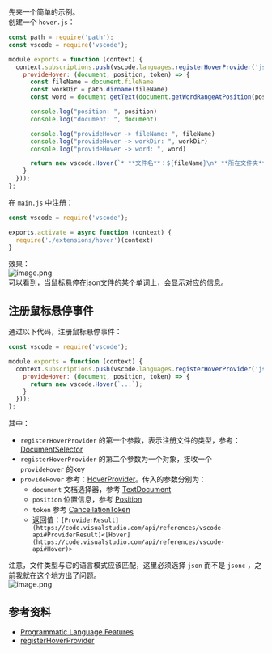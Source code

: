 先来一个简单的示例。<br />创建一个 `hover.js`：
```javascript
const path = require('path');
const vscode = require('vscode');

module.exports = function (context) {
  context.subscriptions.push(vscode.languages.registerHoverProvider('json', {
    provideHover: (document, position, token) => {
      const fileName = document.fileName
      const workDir = path.dirname(fileName)
      const word = document.getText(document.getWordRangeAtPosition(position))

      console.log("position: ", position)
      console.log("document: ", document)

      console.log("provideHover -> fileName: ", fileName)
      console.log("provideHover -> workDir: ", workDir)
      console.log("provideHover -> word: ", word)

      return new vscode.Hover(`* **文件名**：${fileName}\n* **所在文件夹**：${workDir}\n* **当前位置**：(${position.line}, ${position.character})\n* **选中的单词**：${word}`);
    }
  }));
};
```
在 `main.js` 中注册：
```javascript
const vscode = require('vscode');

exports.activate = async function (context) {
  require('./extensions/hover')(context)
}
```
效果：<br />![image.png](https://cdn.nlark.com/yuque/0/2020/png/2213540/1603185323039-1665699d-1a1c-4f3d-a000-b8eb333b07e5.png#align=left&display=inline&height=422&originHeight=422&originWidth=724&size=57904&status=done&style=none&width=724)<br />可以看到，当鼠标悬停在json文件的某个单词上，会显示对应的信息。

<a name="sEc13"></a>
## 注册鼠标悬停事件
通过以下代码，注册鼠标悬停事件：
```javascript
const vscode = require('vscode');

module.exports = function (context) {
  context.subscriptions.push(vscode.languages.registerHoverProvider('json', {
    provideHover: (document, position, token) => {
      return new vscode.Hover(`...`);
    }
  }));
};
```
其中：

- `registerHoverProvider` 的第一个参数，表示注册文件的类型，参考：[DocumentSelector](https://code.visualstudio.com/api/references/vscode-api#DocumentSelector)
- `registerHoverProvider` 的第二个参数为一个对象，接收一个 `provideHover` 的key
- `provideHover` 参考：[HoverProvider](https://code.visualstudio.com/api/references/vscode-api#HoverProvider)。传入的参数分别为：
   - `document` 文档选择器，参考 [TextDocument](https://code.visualstudio.com/api/references/vscode-api#TextDocument)
   - `position` 位置信息，参考 [Position](https://code.visualstudio.com/api/references/vscode-api#Position)
   - `token` 参考 [CancellationToken](https://code.visualstudio.com/api/references/vscode-api#CancellationToken)
   - 返回值：`[ProviderResult](https://code.visualstudio.com/api/references/vscode-api#ProviderResult)<[Hover](https://code.visualstudio.com/api/references/vscode-api#Hover)>`

注意，文件类型与它的语言模式应该匹配，这里必须选择 `json` 而不是 `jsonc` ，之前我就在这个地方出了问题。<br />![image.png](https://cdn.nlark.com/yuque/0/2020/png/2213540/1603185505826-85b744de-4768-4b38-80a3-3ad414c33643.png#align=left&display=inline&height=159&originHeight=159&originWidth=615&size=18199&status=done&style=none&width=615)

<a name="wsCsg"></a>
## 参考资料

- [Programmatic Language Features](https://code.visualstudio.com/api/language-extensions/programmatic-language-features)
- [registerHoverProvider](https://code.visualstudio.com/api/references/vscode-api#languages.registerHoverProvider)
